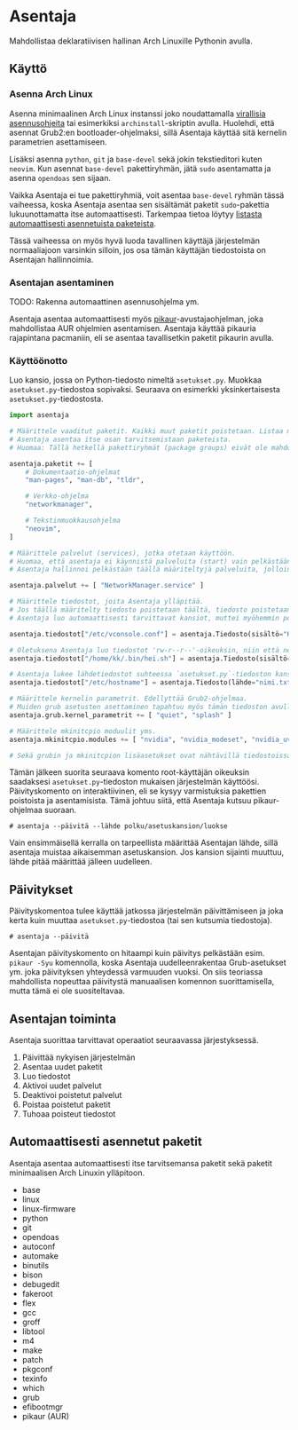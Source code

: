 # Asentaja

Mahdollistaa deklaratiivisen hallinan Arch Linuxille Pythonin avulla.

## Käyttö

### Asenna Arch Linux

Asenna minimaalinen Arch Linux instanssi joko noudattamalla [virallisia asennusohjeita](https://wiki.archlinux.org/title/Installation_guide) tai esimerkiksi `archinstall`-skriptin avulla.
Huolehdi, että asennat Grub2:en bootloader-ohjelmaksi, sillä Asentaja käyttää sitä kernelin parametrien asettamiseen.

Lisäksi asenna `python`, `git` ja `base-devel` sekä jokin tekstieditori kuten `neovim`. Kun asennat `base-devel` pakettiryhmän, jätä `sudo` asentamatta ja asenna `opendoas` sen sijaan.

Vaikka Asentaja ei tue pakettiryhmiä, voit asentaa `base-devel` ryhmän tässä vaiheessa, koska Asentaja asentaa sen sisältämät paketit `sudo`-pakettia lukuunottamatta itse automaattisesti.
Tarkempaa tietoa löytyy [listasta automaattisesti asennetuista paketeista](#automaattisesti-asennetut-paketit).

Tässä vaiheessa on myös hyvä luoda tavallinen käyttäjä järjestelmän normaaliajoon varsinkin silloin, jos osa tämän käyttäjän tiedostoista on Asentajan hallinnoimia.

### Asentajan asentaminen

TODO: Rakenna automaattinen asennusohjelma ym.

Asentaja asentaa automaattisesti myös [pikaur](https://github.com/actionless/pikaur)-avustajaohjelman, joka mahdollistaa AUR ohjelmien asentamisen.
Asentaja käyttää pikauria rajapintana pacmaniin, eli se asentaa tavallisetkin paketit pikaurin avulla.

### Käyttöönotto

Luo kansio, jossa on Python-tiedosto nimeltä `asetukset.py`.
Muokkaa `asetukset.py`-tiedostoa sopivaksi. Seuraava on esimerkki yksinkertaisesta `asetukset.py`-tiedostosta.

```py
import asentaja

# Määrittele vaaditut paketit. Kaikki muut paketit poistetaan. Listaa myös AUR paketit tänne.
# Asentaja asentaa itse osan tarvitsemistaan paketeista.
# Huomaa: Tällä hetkellä pakettiryhmät (package groups) eivät ole mahdollisia asentaa tällä tavalla. Listaa niiden sisältämät paketit erikseen.

asentaja.paketit += [
    # Dokumentaatio-ohjelmat
    "man-pages", "man-db", "tldr",

    # Verkko-ohjelma
    "networkmanager",

    # Tekstinmuokkausohjelma
    "neovim",
]

# Määrittele palvelut (services), jotka otetaan käyttöön.
# Huomaa, että asentaja ei käynnistä palveluita (start) vain pelkästään aktivoi ne (enable).
# Asentaja hallinnoi pelkästään täällä määriteltyjä palveluita, jolloin muualla aktivoidut / deaktivoidut palvelut eivät vaikuta Asentajan toimintaan.

asentaja.palvelut += [ "NetworkManager.service" ]

# Määrittele tiedostot, joita Asentaja ylläpitää.
# Jos täällä määritelty tiedosto poistetaan täältä, tiedosto poistetaan myös määränpäästään.
# Asentaja luo automaattisesti tarvittavat kansiot, muttei myöhemmin poista niitä.

asentaja.tiedostot["/etc/vconsole.conf"] = asentaja.Tiedosto(sisältö="KEYMAP=fi")

# Oletuksena Asentaja luo tiedostot 'rw-r--r--'-oikeuksin, niin että ne kuuluvat root-käyttäjälle ja -ryhmään. Se on muutettavissa.
asentaja.tiedostot["/home/kk/.bin/hei.sh"] = asentaja.Tiedosto(sisältö="echo Hei!", omistaja="kk", ryhmä="kk", oikeudet=0o744)

# Asentaja lukee lähdetiedostot suhteessa `asetukset.py`-tiedoston kansioon, eli kansioon joka määriteltiin 'asentaja seuraa'-komennolla.
asentaja.tiedostot["/etc/hostname"] = asentaja.Tiedosto(lähde="nimi.txt")

# Määrittele kernelin parametrit. Edellyttää Grub2-ohjelmaa.
# Muiden grub asetusten asettaminen tapahtuu myös tämän tiedoston avulla erikseen määriteltyjen asetuksien avulla.
asentaja.grub.kernel_parametrit += [ "quiet", "splash" ]

# Määrittele mkinitcpio moduulit yms.
asentaja.mkinitcpio.modules += [ "nvidia", "nvidia_modeset", "nvidia_uvm", "nvidia_drm" ]

# Sekä grubin ja mkinitcpion lisäasetukset ovat nähtävillä tiedostoissa asentaja/grub.py ja asentaja/mkinitcpio.py
```

Tämän jälkeen suorita seuraava komento root-käyttäjän oikeuksin saadaksesi `asetukset.py`-tiedoston mukaisen järjestelmän käyttöösi.
Päivityskomento on interaktiivinen, eli se kysyy varmistuksia pakettien poistoista ja asentamisista. Tämä johtuu siitä, että Asentaja kutsuu pikaur-ohjelmaa suoraan.

```
# asentaja --päivitä --lähde polku/asetuskansion/luokse
```

Vain ensimmäisellä kerralla on tarpeellista määrittää Asentajan lähde, sillä asentaja muistaa aikaisemman asetuskansion. Jos kansion sijainti muuttuu, lähde pitää määrittää jälleen uudelleen.

## Päivitykset

Päivityskomentoa tulee käyttää jatkossa järjestelmän päivittämiseen ja joka kerta kuin muuttaa `asetukset.py`-tiedostoa (tai sen kutsumia tiedostoja).

```
# asentaja --päivitä
```

Asentajan päivityskomento on hitaampi kuin päivitys pelkästään esim. `pikaur -Syu` komennolla, koska Asentaja uudelleenrakentaa Grub-asetukset ym. joka päivityksen yhteydessä varmuuden vuoksi.
On siis teoriassa mahdollista nopeuttaa päivitystä manuaalisen komennon suorittamisella, mutta tämä ei ole suositeltavaa.

## Asentajan toiminta

Asentaja suorittaa tarvittavat operaatiot seuraavassa järjestyksessä.

1. Päivittää nykyisen järjestelmän
2. Asentaa uudet paketit
3. Luo tiedostot
4. Aktivoi uudet palvelut
5. Deaktivoi poistetut palvelut
6. Poistaa poistetut paketit
7. Tuhoaa poisteut tiedostot

## Automaattisesti asennetut paketit

Asentaja asentaa automaattisesti itse tarvitsemansa paketit sekä paketit minimaalisen Arch Linuxin ylläpitoon.

- base
- linux
- linux-firmware
- python
- git
- opendoas
- autoconf
- automake
- binutils
- bison
- debugedit
- fakeroot
- flex
- gcc
- groff
- libtool
- m4
- make
- patch
- pkgconf
- texinfo
- which
- grub
- efibootmgr
- pikaur (AUR)

